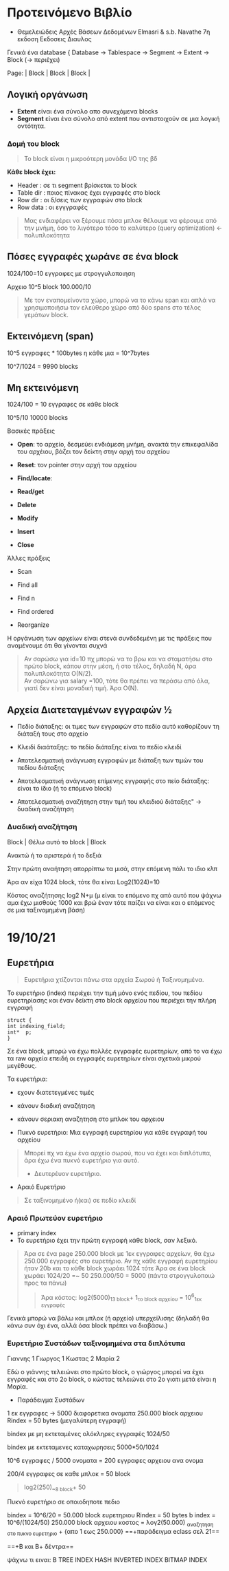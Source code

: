 # Προτεινόμενο Βιβλίο

- Θεμελειώδεις Aρχές Bάσεων Δεδομένων Elmasri & s.b. Navathe 7η εκδοση Εκδοσεις Διαυλος

Γενικά ένα database { Database -> Tablespace -> Segment -> Extent -> Block (-> περιέχει)

Page:
| Block | Block | Block |

## Λογική οργάνωση

- **Extent** είναι ένα σύνολο απο συνεχόμενα blocks
- **Segment** είναι ένα σύνολο από extent που αντιστοιχούν σε μια λογική οντότητα.

### Δομή του block

> Το block είναι η μικροότερη μονάδα Ι/Ο της βδ

**Κάθε block έχει:**

- Header : σε τι segment βρίσκεται το block
- Table dir : ποιος πίνακας έχει εγγραφές στο block
- Row dir : οι δ/σεις των εγγραφών στο block
- Row data : οι εγγγραφές

> Μας ενδιαφέρει να ξέρουμε πόσα μπλοκ θέλουμε να φέρουμε από την μνήμη, όσο το λιγότερο τόσο το καλύτερο (query optimization) <- πολυπλοκότητα

## Πόσες εγγραφές χωράνε σε ένα block

1024/100=10 εγγραφες με στρογγυλοποιηση

Αρχειο 10^5 block 100.000/10

> Με τον εναπομείνοντα χώρο, μπορώ να το κάνω span και απλά να χρησιμοποιήσω τον ελεύθερο χώρο από δύο spans στο τέλος γεμάτων block.

## Εκτεινόμενη (span)

10^5 εγγραφες * 100bytes η κάθε μια = 10^7bytes

10^7/1024 = 9990 blocks

## Μη εκτεινόμενη

1024/100 = 10 εγγραφες σε κάθε block

10^5/10 10000 blocks

Βασικές πράξεις

- **Open**: το αρχείο, δεσμεύει ενδιάμεση μνήμη, ανακτά την επικεφαλίδα του αρχέιου, βάζει τον δείκτη στην αρχή του
  αρχείου

- **Reset**: τον pointer στην αρχή του αρχείου

- **Find/locate**:

- **Read/get**

- **Delete**

- **Modify**

- **Insert**

- **Close**

Άλλες πράξεις

   - Scan

  - Find all

  - Find n

  - Find ordered

  - Reorganize

Η οργάνωση των αρχείων είναι στενά συνδεδεμένη με τις πράξεις που αναμένουμε ότι θα γίνονται συχνά

> Αν σαρώσω για id=10 πχ μπορώ να το βρω και να σταματήσω στο πρώτο block, κάπου στην μέση, ή στο τέλος, δηλαδή Ν, άρα πολυπλοκότητα O(N/2).\
> Αν σαρώνω για salary =100, τότε θα πρέπει να περάσω από όλα, γιατί δεν είναι μοναδική τιμή. Άρα Ο(Ν).

## Αρχεία Διατεταγμένων εγγραφών ½

- Πεδίο διάταξης: οι τιμες των εγγραφών στο πεδίο αυτό καθορίζουν τη διάταξή τους στο αρχείο

- Κλειδί διαάταξης: το πεδίο διάταξης είναι το πεδίο κλειδί

- Αποτελεσματική ανάγνωση εγγραφών με διάταξη των τιμών του πεδίου διάταξης

- Αποτελεσματική ανάγνωση επίμενης εγγραφής στο πείο διάταξης: είναι το ίδιο (ή το επόμενο block)

- Αποτελεσματική αναζήτηση στην τιμή του κλειδιού διάταξης" -> δυαδική αναζήτηση

### Δυαδική αναζήτηση

Block | Θέλω αυτό το block | Block

Ανακτώ ή το αριστερά ή το δεξιά

Στην πρώτη αναήτηση απορρίπτω τα μισά, στην επόμενη πάλι το ιδιο κλπ

Άρα αν είχα 1024 block, τότε θα είναι Log2(1024)=10

Κόστος αναζήτησης log2 N+μ (μ είναι το επόμενο πχ από αυτό που ψάχνω αμα έχω μισθούς 1000 και βρώ έναν τότε παίζει να
είναι και ο επόμενος σε μια ταξινομημένη βάση)

# 19/10/21

## Ευρετήρια

> Ευρετήρια χτίζονται πάνω στα αρχεία Σωρού ή Ταξινομημένα.

Το ευρετήριο (index) περιέχει την τιμή μόνο ενός πεδίου, του πεδίου ευρετηρίασης και έναν δείκτη στο block αρχείου που
περιέχει την πλήρη εγγραφή

```
struct {
int indexing_field;
int*  p;
}
```

Σε ένα block, μπορώ να έχω πολλές εγγραφές ευρετηρίων, από το να έχω τα raw αρχεία επειδή οι εγγραφές ευρετηρίων είναι
σχετικά μικρού μεγέθους.

Τα ευρετήρια:

- εχουν διατετεγμένες τιμές

- κάνουν διαδική αναζήτηση

- κάνουν σεριακη αναζητηση στο μπλοκ του αρχειου

- Πυκνό ευρετήριο: Μια εγγραφή ευρετηρίου για κάθε εγγραφή του αρχείου

> Μπορεί πχ να έχω ένα αρχείο σωρού, που να έχει και διπλότυπα, άρα έχω ένα πυκνό ευρετήριο για αυτό.
>
> - Δευτερέυον ευρετήριο.

- Αραιό Ευρετήριο

> Σε ταξινομημένο ή(και) σε πεδίο κλειδί

### Αραιό Πρωτεύον ευρετήριο

- primary index
- Το ευρετήριο έχει την πρώτη εγγραφή κάθε block, σαν λεξικό.

> Άρα σε ένα page 250.000 block με 1εκ εγγραφες αρχείων, θα έχω 250.000 εγγραφές στο ευρετήριο.
> Αν πχ κάθε εγγραφή ευρετηρίου ήταν 20b και το κάθε block χωράει 1024 τότε
> Άρα σε ένα block χωράει 1024/20 =~ 50
> 250.000/50 = 5000 (πάντα στρογγυλοποιώ προς τα πάνω)
>
> > Άρα κόστος: log2(5000)<sub>13 block</sub>+ 1<sub>το block αρχείου</sub> = 10<sup>6</sup><sub>1εκ εγγραφές</sub>

Γενικά μπορώ να βάλω και μπλοκ (ή αρχείο) υπερχείλισης (δηλαδή θα κάνω συν όχι ένα, αλλά όσα block πρέπει να διαβάσω.)

### Ευρετήριο Συστάδων ταξινομημένα στα διπλότυπα

Γιαννης 1 Γιωργος 1 Κωστας 2 Μαρία 2

Εδώ ο γιάννης τελειώνει στο πρώτο block, ο γιώργος μπορεί να έχει εγγραφές και στο 2ο block, ο κώστας τελειώνει στο 2ο
γιατι μετά είναι η Μαρία.

- Παράδειγμα Συστάδων

1 εκ εγγραφες -> 5000 διαφορετικα ονοματα 250.000 block αρχειου Rindex = 50 bytes (μεγαλύτερη εγγραφή)

bindex με μη εκτεταμένες ολόκληρες εγγραφές 1024/50

bindex με εκτεταμενες καταχωρησεις 5000*50/1024

10^6 εγγραφες / 5000 ονοματα = 200 εγγραφες αρχειου ανα ονομα

200/4 εγγραφες σε καθε μπλοκ = 50 block

> log2(250)<sub>~8 block</sub>+ 50

Πυκνό ευρετήριο σε οποιοδηποτε πεδιο

bindex = 10^6/20 = 50.000 block ευρετηριου Rindex = 50 bytes b index = 10^6/(1024/50)
250.000 block αρχειου κοστος = λογ2(50.000) <sub>αναζητηση στο πυκνο ευρετηριο</sub> + {απο 1 εως 250.000} ==+παράδειγμα
eclass σελ 21==

==+Β και Β+ δέντρα==

ψάχνω τι ειναι:
B TREE INDEX 
HASH
INVERTED INDEX
BITMAP INDEX